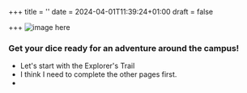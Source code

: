 +++
title = ''
date = 2024-04-01T11:39:24+01:00
draft = false

+++
![image here](images/header.png#center)
### Get your dice ready for an adventure around the campus!

*  Let's start with the Explorer's Trail
*  I think I need to complete the other pages first.
*  
